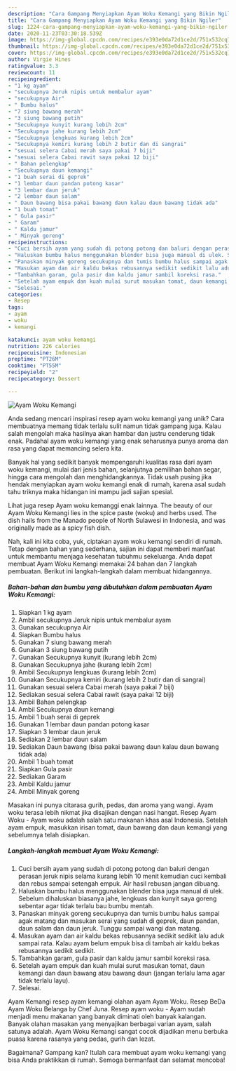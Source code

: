 ```yaml
---
description: "Cara Gampang Menyiapkan Ayam Woku Kemangi yang Bikin Ngiler"
title: "Cara Gampang Menyiapkan Ayam Woku Kemangi yang Bikin Ngiler"
slug: 1224-cara-gampang-menyiapkan-ayam-woku-kemangi-yang-bikin-ngiler
date: 2020-11-23T03:30:18.539Z
image: https://img-global.cpcdn.com/recipes/e393e0da72d1ce2d/751x532cq70/ayam-woku-kemangi-foto-resep-utama.jpg
thumbnail: https://img-global.cpcdn.com/recipes/e393e0da72d1ce2d/751x532cq70/ayam-woku-kemangi-foto-resep-utama.jpg
cover: https://img-global.cpcdn.com/recipes/e393e0da72d1ce2d/751x532cq70/ayam-woku-kemangi-foto-resep-utama.jpg
author: Virgie Hines
ratingvalue: 3.3
reviewcount: 11
recipeingredient:
- "1 kg ayam"
- "secukupnya Jeruk nipis untuk membalur ayam"
- "secukupnya Air"
- " Bumbu halus"
- "7 siung bawang merah"
- "3 siung bawang putih"
- "Secukupnya kunyit kurang lebih 2cm"
- "Secukupnya jahe kurang lebih 2cm"
- "Secukupnya lengkuas kurang lebih 2cm"
- "Secukupnya kemiri kurang lebih 2 butir dan di sangrai"
- "sesuai selera Cabai merah saya pakai 7 biji"
- "sesuai selera Cabai rawit saya pakai 12 biji"
- " Bahan pelengkap"
- "Secukupnya daun kemangi"
- "1 buah serai di geprek"
- "1 lembar daun pandan potong kasar"
- "3 lembar daun jeruk"
- "2 lembar daun salam"
- " Daun bawang bisa pakai bawang daun kalau daun bawang tidak ada"
- "1 buah tomat"
- " Gula pasir"
- " Garam"
- " Kaldu jamur"
- " Minyak goreng"
recipeinstructions:
- "Cuci bersih ayam yang sudah di potong potong dan baluri dengan perasan jeruk nipis selama kurang lebih 10 menit kemudian cuci kembali dan rebus sampai setengah empuk. Air hasil rebusan jangan dibuang."
- "Haluskan bumbu halus menggunakan blender bisa juga manual di ulek. Sebelum dihaluskan biasanya jahe, lengkuas dan kunyit saya goreng sebentar agar tidak terlalu bau bumbu mentah."
- "Panaskan minyak goreng secukupnya dan tumis bumbu halus sampai agak matang dan masukan serai yang sudah di geprek, daun pandan, daun salam dan daun jeruk. Tunggu sampai wangi dan matang."
- "Masukan ayam dan air kaldu bekas rebusannya sedikit sedikit lalu aduk sampai rata. Kalau ayam belum empuk bisa di tambah air kaldu bekas rebusannya sedikit sedikit."
- "Tambahkan garam, gula pasir dan kaldu jamur sambil koreksi rasa."
- "Setelah ayam empuk dan kuah mulai surut masukan tomat, daun kemangi dan daun bawang atau bawang daun (jangan terlalu lama agar tidak terlalu layu)."
- "Selesai."
categories:
- Resep
tags:
- ayam
- woku
- kemangi

katakunci: ayam woku kemangi 
nutrition: 226 calories
recipecuisine: Indonesian
preptime: "PT26M"
cooktime: "PT55M"
recipeyield: "2"
recipecategory: Dessert

---
```



![Ayam Woku Kemangi](https://img-global.cpcdn.com/recipes/e393e0da72d1ce2d/751x532cq70/ayam-woku-kemangi-foto-resep-utama.jpg)

Anda sedang mencari inspirasi resep ayam woku kemangi yang unik? Cara membuatnya memang tidak terlalu sulit namun tidak gampang juga. Kalau salah mengolah maka hasilnya akan hambar dan justru cenderung tidak enak. Padahal ayam woku kemangi yang enak seharusnya punya aroma dan rasa yang dapat memancing selera kita.

Banyak hal yang sedikit banyak mempengaruhi kualitas rasa dari ayam woku kemangi, mulai dari jenis bahan, selanjutnya pemilihan bahan segar, hingga cara mengolah dan menghidangkannya. Tidak usah pusing jika hendak menyiapkan ayam woku kemangi enak di rumah, karena asal sudah tahu triknya maka hidangan ini mampu jadi sajian spesial.

Lihat juga resep Ayam woku kemanggi enak lainnya. The beauty of our Ayam Woku Kemangi lies in the spice paste (woku) and herbs used. The dish hails from the Manado people of North Sulawesi in Indonesia, and was originally made as a spicy fish dish.


Nah, kali ini kita coba, yuk, ciptakan ayam woku kemangi sendiri di rumah. Tetap dengan bahan yang sederhana, sajian ini dapat memberi manfaat untuk membantu menjaga kesehatan tubuhmu sekeluarga. Anda dapat membuat Ayam Woku Kemangi memakai 24 bahan dan 7 langkah pembuatan. Berikut ini langkah-langkah dalam membuat hidangannya.

<!--inarticleads1-->

##### Bahan-bahan dan bumbu yang dibutuhkan dalam pembuatan Ayam Woku Kemangi:

1. Siapkan 1 kg ayam
1. Ambil secukupnya Jeruk nipis untuk membalur ayam
1. Gunakan secukupnya Air
1. Siapkan  Bumbu halus
1. Gunakan 7 siung bawang merah
1. Gunakan 3 siung bawang putih
1. Gunakan Secukupnya kunyit (kurang lebih 2cm)
1. Gunakan Secukupnya jahe (kurang lebih 2cm)
1. Ambil Secukupnya lengkuas (kurang lebih 2cm)
1. Gunakan Secukupnya kemiri (kurang lebih 2 butir dan di sangrai)
1. Gunakan sesuai selera Cabai merah (saya pakai 7 biji)
1. Sediakan sesuai selera Cabai rawit (saya pakai 12 biji)
1. Ambil  Bahan pelengkap
1. Ambil Secukupnya daun kemangi
1. Ambil 1 buah serai di geprek
1. Gunakan 1 lembar daun pandan potong kasar
1. Siapkan 3 lembar daun jeruk
1. Sediakan 2 lembar daun salam
1. Sediakan  Daun bawang (bisa pakai bawang daun kalau daun bawang tidak ada)
1. Ambil 1 buah tomat
1. Siapkan  Gula pasir
1. Sediakan  Garam
1. Ambil  Kaldu jamur
1. Ambil  Minyak goreng


Masakan ini punya citarasa gurih, pedas, dan aroma yang wangi. Ayam woku terasa lebih nikmat jika disajikan dengan nasi hangat. Resep Ayam Woku - Ayam woku adalah salah satu makanan khas asal Indonesia. Setelah ayam empuk, masukkan irisan tomat, daun bawang dan daun kemangi yang sebelumnya telah disiapkan. 

<!--inarticleads2-->

##### Langkah-langkah membuat Ayam Woku Kemangi:

1. Cuci bersih ayam yang sudah di potong potong dan baluri dengan perasan jeruk nipis selama kurang lebih 10 menit kemudian cuci kembali dan rebus sampai setengah empuk. Air hasil rebusan jangan dibuang.
1. Haluskan bumbu halus menggunakan blender bisa juga manual di ulek. Sebelum dihaluskan biasanya jahe, lengkuas dan kunyit saya goreng sebentar agar tidak terlalu bau bumbu mentah.
1. Panaskan minyak goreng secukupnya dan tumis bumbu halus sampai agak matang dan masukan serai yang sudah di geprek, daun pandan, daun salam dan daun jeruk. Tunggu sampai wangi dan matang.
1. Masukan ayam dan air kaldu bekas rebusannya sedikit sedikit lalu aduk sampai rata. Kalau ayam belum empuk bisa di tambah air kaldu bekas rebusannya sedikit sedikit.
1. Tambahkan garam, gula pasir dan kaldu jamur sambil koreksi rasa.
1. Setelah ayam empuk dan kuah mulai surut masukan tomat, daun kemangi dan daun bawang atau bawang daun (jangan terlalu lama agar tidak terlalu layu).
1. Selesai.


Ayam Kemangi resep ayam kemangi olahan ayam Ayam Woku. Resep BeDa Ayam Woku Belanga by Chef Juna. Resep ayam woku - Ayam sudah menjadi menu makanan yang banyak diminati oleh banyak kalangan. Banyak olahan masakan yang menyajikan berbagai varian ayam, salah satunya adalah. Ayam Woku Kemangi sangat cocok dijadikan menu berbuka puasa karena rasanya yang pedas, gurih dan lezat. 

Bagaimana? Gampang kan? Itulah cara membuat ayam woku kemangi yang bisa Anda praktikkan di rumah. Semoga bermanfaat dan selamat mencoba!
